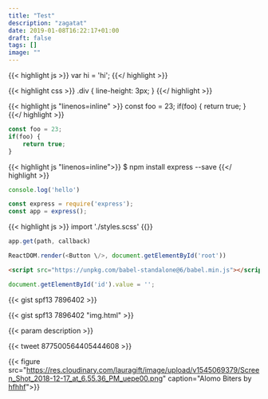 ```yaml
---
title: "Test"
description: "zagatat"
date: 2019-01-08T16:22:17+01:00
draft: false
tags: []
image: ""
---
```


{{< highlight js >}}
var hi = 'hi';
{{</ highlight >}}


{{< highlight css >}}
.div {
    line-height: 3px;
    }
{{</ highlight >}}


{{< highlight js "linenos=inline" >}}
const foo = 23;
if(foo) {
    return true;
}
{{</ highlight >}}




```js
const foo = 23;
if(foo) {
    return true;
}
```

{{< highlight js "linenos=inline">}}
$ npm install express --save
{{</ highlight >}}

```js
console.log('hello')
```

```js
const express = require('express');
const app = express();
```

{{< highlight js >}}
import './styles.scss'
{{</highlight >}}

```js
app.get(path, callback)
```

```js
ReactDOM.render(<Button \/>, document.getElementById('root'))
```

```html
<script src="https://unpkg.com/babel-standalone@6/babel.min.js"></script>
```

```js
document.getElementById('id').value = '';
```

{{< gist spf13 7896402 >}}

{{< gist spf13 7896402 "img.html" >}}

{{< param description >}}

{{< tweet 877500564405444608 >}}


{{< figure src="https://res.cloudinary.com/lauragift/image/upload/v1545069379/Screen_Shot_2018-12-17_at_6.55.36_PM_uepe00.png" caption="Alomo Biters by [hfhhf](www.google.com)">}}

